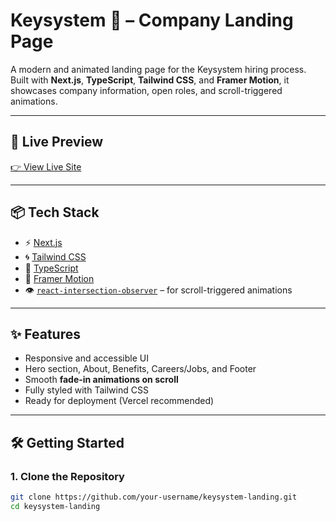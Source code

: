 # Keysystem 🎇 – Company Landing Page

A modern and animated landing page for the Keysystem hiring process. Built with **Next.js**, **TypeScript**, **Tailwind CSS**, and **Framer Motion**, it showcases company information, open roles, and scroll-triggered animations.

---

## 🚀 Live Preview

[👉 View Live Site](https://keysystem-landing.vercel.app/) <!-- Replace with actual deployed link -->

---

## 📦 Tech Stack

- ⚡️ [Next.js](https://nextjs.org/)
- 🌀 [Tailwind CSS](https://tailwindcss.com/)
- 💙 [TypeScript](https://www.typescriptlang.org/)
- 🎥 [Framer Motion](https://www.framer.com/motion/)
- 👁️ [`react-intersection-observer`](https://www.npmjs.com/package/react-intersection-observer) – for scroll-triggered animations

---

## ✨ Features

- Responsive and accessible UI
- Hero section, About, Benefits, Careers/Jobs, and Footer
- Smooth **fade-in animations on scroll**
- Fully styled with Tailwind CSS
- Ready for deployment (Vercel recommended)

---

## 🛠️ Getting Started

### 1. Clone the Repository

```bash
git clone https://github.com/your-username/keysystem-landing.git
cd keysystem-landing
